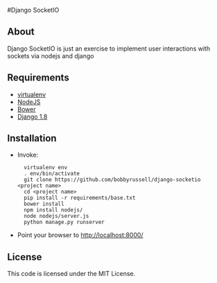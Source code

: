 #Django SocketIO
## About
Django SocketIO is just an exercise to implement user interactions with sockets
via nodejs and django
## Requirements
* [virtualenv](https://virtualenv.pypa.io/en/latest/installation.html)
* [NodeJS](https://nodejs.org/download/)
* [Bower](http://bower.io/#install-bower)
* [Django 1.8](https://www.djangoproject.com/download/)

## Installation
* Invoke:

        virtualenv env
        . env/bin/activate
        git clone https://github.com/bobbyrussell/django-socketio <project name>
        cd <project name>
        pip install -r requirements/base.txt
        bower install
        npm install nodejs/
        node nodejs/server.js
        python manage.py runserver

* Point your browser to [http://localhost:8000/](http://localhost:8000)

## License
This code is licensed under the MIT License.
